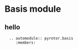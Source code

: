 Basis module
============

hello
-----
```eval_rst
  .. automodule:: pyrotor.basis
     :members:

```
